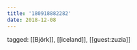 ```yaml
---
title: '180918882282'
date: 2018-12-08
---
```

tagged: [[Björk]], [[iceland]], [[guest:zuzia]]
<iframe frameborder="0" height="1" id="ga_target" scrolling="no" style="background-color:transparent; overflow:hidden; position:absolute; top:0; left:0; z-index:9999;" width="1"></iframe>